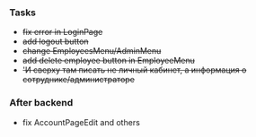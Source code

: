 ### Tasks

- ~~fix error in LoginPage~~
- ~~add logout button~~
- ~~change EmployeesMenu/AdminMenu~~
- ~~add delete employee button in EmployeeMenu~~
- ~~'И сверху там писать не личный кабинет, а информация о сотруднике/администраторе~~

### After backend

- fix AccountPageEdit and others